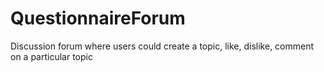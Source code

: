 # QuestionnaireForum
Discussion forum where users could create a topic, like, dislike, comment on a particular topic
